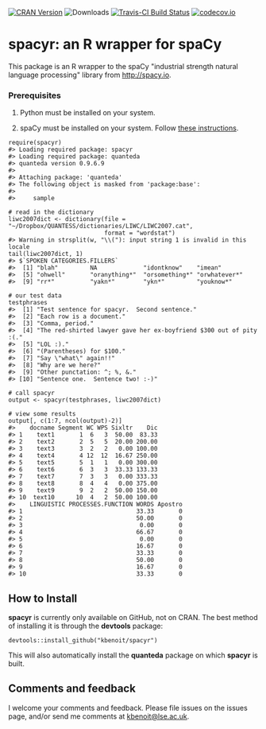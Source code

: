 [![CRAN Version](http://www.r-pkg.org/badges/version/spacyr)](http://cran.r-project.org/package=spacyr) ![Downloads](http://cranlogs.r-pkg.org/badges/spacyr) [![Travis-CI Build Status](https://travis-ci.org/kbenoit/spacyr.svg?branch=master)](https://travis-ci.org/kbenoit/spacyr) [![codecov.io](https://codecov.io/github/kbenoit/spacyr/spacyr.svg?branch=master)](https://codecov.io/github/kbenoit/spacyr/coverage.svg?branch=master)

# spacyr: an R wrapper for spaCy

This package is an R wrapper to the spaCy "industrial strength natural language processing" library from http://spacy.io.


### Prerequisites

1.  Python must be installed on your system.  

2.  spaCy must be installed on your system.  Follow [these instructions](http://spacy.io/docs/).

```{r}
require(spacyr)
#> Loading required package: spacyr
#> Loading required package: quanteda
#> quanteda version 0.9.6.9
#> 
#> Attaching package: 'quanteda'
#> The following object is masked from 'package:base':
#> 
#>     sample

# read in the dictionary
liwc2007dict <- dictionary(file = "~/Dropbox/QUANTESS/dictionaries/LIWC/LIWC2007.cat", 
                           format = "wordstat")
#> Warning in strsplit(w, "\\("): input string 1 is invalid in this locale
tail(liwc2007dict, 1)
#> $`SPOKEN CATEGORIES.FILLERS`
#>  [1] "blah"         NA             "idontknow"    "imean"       
#>  [5] "ohwell"       "oranything*"  "orsomething*" "orwhatever*" 
#>  [9] "rr*"          "yakn*"        "ykn*"         "youknow*"

# our test data
testphrases
#>  [1] "Test sentence for spacyr.  Second sentence."                   
#>  [2] "Each row is a document."                                          
#>  [3] "Comma, period."                                                   
#>  [4] "The red-shirted lawyer gave her ex-boyfriend $300 out of pity :(."
#>  [5] "LOL :)."                                                          
#>  [6] "(Parentheses) for $100."                                          
#>  [7] "Say \"what\" again!!"                                             
#>  [8] "Why are we here?"                                                 
#>  [9] "Other punctation: ^; %, &."                                       
#> [10] "Sentence one.  Sentence two! :-)"

# call spacyr
output <- spacyr(testphrases, liwc2007dict)

# view some results
output[, c(1:7, ncol(output)-2)]
#>    docname Segment WC WPS Sixltr    Dic
#> 1    text1       1  6   3  50.00  83.33
#> 2    text2       2  5   5  20.00 200.00
#> 3    text3       3  2   2   0.00 100.00
#> 4    text4       4 12  12  16.67 250.00
#> 5    text5       5  1   1   0.00 300.00
#> 6    text6       6  3   3  33.33 133.33
#> 7    text7       7  3   3   0.00 333.33
#> 8    text8       8  4   4   0.00 375.00
#> 9    text9       9  2   2  50.00 150.00
#> 10  text10      10  4   2  50.00 100.00
#>    LINGUISTIC PROCESSES.FUNCTION WORDS Apostro
#> 1                                33.33       0
#> 2                                50.00       0
#> 3                                 0.00       0
#> 4                                66.67       0
#> 5                                 0.00       0
#> 6                                16.67       0
#> 7                                33.33       0
#> 8                                50.00       0
#> 9                                16.67       0
#> 10                               33.33       0
```

How to Install
--------------

**spacyr** is currently only available on GitHub, not on CRAN. The best method of installing it is through the **devtools** package:

    devtools::install_github("kbenoit/spacyr")

This will also automatically install the **quanteda** package on which **spacyr** is built.

Comments and feedback
---------------------

I welcome your comments and feedback. Please file issues on the issues page, and/or send me comments at <kbenoit@lse.ac.uk>.
